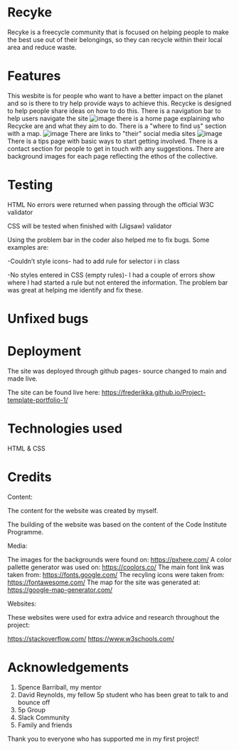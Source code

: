 # Recyke

Recyke is a freecycle community that is focused on helping people to make the best use out of their belongings, so they can recycle within their local area and reduce waste. 


# Features

This wesbite is for people who want to have a better impact on the planet and so is there to try help provide ways to achieve this. Recycke is designed to help people share ideas on how to do this. There is a navigation bar to help users navigate the site ![image](https://user-images.githubusercontent.com/104646542/176260344-f83ccd13-0da2-4126-8d38-7689c838cb87.png)
there is a home page explaining who Recycke are and what they aim to do. There is a "where to find us" section with a map. ![image](https://user-images.githubusercontent.com/104646542/176263866-0ce4ed2f-38f4-4849-8cf1-20b794cc5752.png) There are links to "their" social media sites ![image](https://user-images.githubusercontent.com/104646542/176260909-12934db0-e007-4766-9f9c-f294ef832515.png) There is a tips page with basic ways to start getting involved. There is a contact section for people to get in touch with any suggestions. 
There are background images for each page reflecting the ethos of the collective. 


# Testing
HTML
No errors were returned when passing through the official W3C validator

CSS
will be tested when finished with (Jigsaw) validator

Using the problem bar in the coder also helped me to fix bugs. 
Some examples are:

-Couldn’t style icons- had to add rule for selector i in class

-No styles entered in CSS (empty rules)- I had a couple of errors show where I had started a rule but not entered the information. The problem bar was great at helping me identify and fix these.


# Unfixed bugs

# Deployment

The site was deployed through github pages- source changed to main and made live.

The site can be found live here: https://frederikka.github.io/Project-template-portfolio-1/

# Technologies used
HTML & CSS

# Credits
Content:

The content for the website was created by myself.

The building of the website was based on the content of the Code Institute Programme.

Media:

The images for the backgrounds were found on: https://pxhere.com/
A color pallette generator was used on: https://coolors.co/
The main font link was taken from: https://fonts.google.com/
The recyling icons were taken from: https://fontawesome.com/
The map for the site was generated at: https://google-map-generator.com/

Websites:

These websites were used for extra advice and research throughout the project:

https://stackoverflow.com/
https://www.w3schools.com/

# Acknowledgements
1. Spence Barriball, my mentor
2. David Reynolds, my fellow 5p student who has been great to talk to and bounce off
3. 5p Group
4. Slack Community
5. Family and friends

Thank you to everyone who has supported me in my first project!



